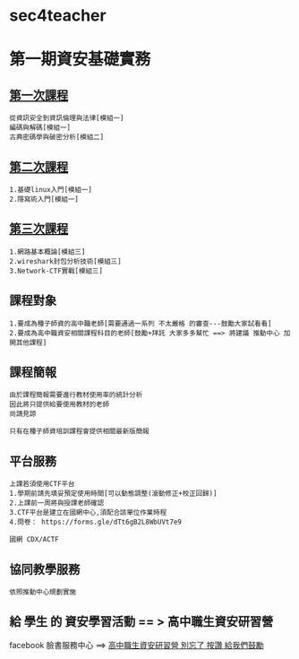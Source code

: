 # sec4teacher
# 第一期資安基礎實務 

## [第一次課程](https://github.com/8wingflying/sec4teacher/tree/main/%E7%AC%AC%E4%B8%80%E5%A0%82%E8%AA%B2(202107))
```
從資訊安全到資訊倫理與法律[模組一]
編碼與解碼[模組一]
古典密碼學與破密分析[模組二]
```
## [第二次課程](https://github.com/8wingflying/sec4teacher/tree/main/%E7%AC%AC%E4%BA%8C%E5%A0%82%E8%AA%B2(202108))
```
1.基礎linux入門[模組一]
2.隱寫術入門[模組一]
```
## [第三次課程](https://github.com/8wingflying/sec4teacher/tree/main/%E7%AC%AC%E4%B8%89%E5%A0%82%E8%AA%B2(202108))
```
1.網路基本概論[模組三]
2.wireshark封包分析技術[模組三]
3.Network-CTF實戰[模組三]
```

## 課程對象
```
1.要成為種子師資的高中職老師[需要通過一系列 不太嚴格 的審查---鼓勵大家試看看]
2.要成為高中職資安相關課程科目的老師[鼓勵+拜託 大家多多幫忙 ==> 將建議 推動中心 加開其他課程]
```
## 課程簡報
```
由於課程簡報需要進行教材使用率的統計分析
因此將只提供給要使用教材的老師
尚請見諒

只有在種子師資培訓課程會提供相關最新版簡報
```
## 平台服務
```
上課若須使用CTF平台
1.學期前請先填妥預定使用時間[可以動態調整(滾動修正+校正回歸)]
2.上課前一周將與授課老師確認
3.CTF平台是建立在國網中心,須配合該單位作業時程
4.問卷： https://forms.gle/dTt6gB2L8WbUVt7e9
```
```
國網 CDX/ACTF
```
## 協同教學服務
```
依照推動中心規劃實施
```
## 給 學生 的 資安學習活動 == > 高中職生資安研習營

facebook 臉書服務中心 ==> [高中職生資安研習營 別忘了 按讚 給我們鼓勵](https://www.facebook.com/%E9%AB%98%E4%B8%AD%E8%81%B7%E7%94%9F%E8%B3%87%E5%AE%89%E7%A0%94%E7%BF%92%E7%87%9F-455550404836569/)
